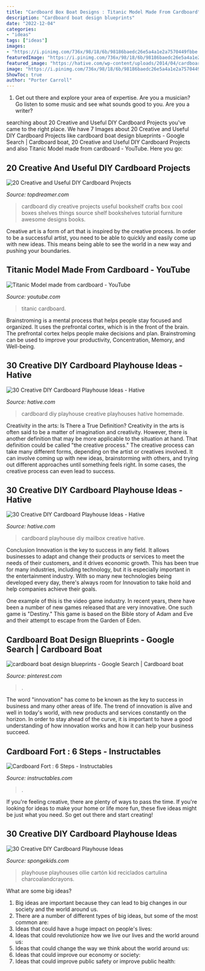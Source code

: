 ```yaml
---
title: "Cardboard Box Boat Designs : Titanic Model Made From Cardboard"
description: "Cardboard boat design blueprints"
date: "2022-12-04"
categories:
- "ideas"
tags: ["ideas"]
images:
- "https://i.pinimg.com/736x/98/18/6b/98186baedc26e5a4a1e2a7570449fbbe.jpg"
featuredImage: "https://i.pinimg.com/736x/98/18/6b/98186baedc26e5a4a1e2a7570449fbbe.jpg"
featured_image: "https://hative.com/wp-content/uploads/2014/04/cardboard-playhouse/8-homemade-cardboard-playhouses.jpg"
image: "https://i.pinimg.com/736x/98/18/6b/98186baedc26e5a4a1e2a7570449fbbe.jpg"
ShowToc: true
author: "Porter Carroll"
---
```



1. Get out there and explore your area of expertise. Are you a musician? Go listen to some music and see what sounds good to you. Are you a writer?

	

		
searching about 20 Creative and Useful DIY Cardboard Projects you've came to the right place. We have 7 Images about 20 Creative and Useful DIY Cardboard Projects like cardboard boat design blueprints - Google Search | Cardboard boat, 20 Creative and Useful DIY Cardboard Projects and also Titanic Model made from cardboard - YouTube. Here you go:
		
    
## 20 Creative And Useful DIY Cardboard Projects

<img loading=lazy src="http://www.topdreamer.com/wp-content/uploads/2013/09/Cardboard-bookshelf-634x626.jpg" onerror="this.onerror=null;this.src='https://tse1.mm.bing.net/th?id=OIP.j5dg7a29MiMd2CvAyz-vwwHaHU&amp;pid=15.1';" alt="20 Creative and Useful DIY Cardboard Projects">

_Source: topdreamer.com_

>cardboard diy creative projects useful bookshelf crafts box cool boxes shelves things source shelf bookshelves tutorial furniture awesome designs books. 

	

Creative art is a form of art that is inspired by the creative process. In order to be a successful artist, you need to be able to quickly and easily come up with new ideas. This means being able to see the world in a new way and pushing your boundaries.

    
## Titanic Model Made From Cardboard - YouTube

<img loading=lazy src="https://i.ytimg.com/vi/u9mPrp7lseo/maxresdefault.jpg" onerror="this.onerror=null;this.src='https://tse1.mm.bing.net/th?id=OIP.ls5vOJ7oPCU1p87RSDV42gHaEK&amp;pid=15.1';" alt="Titanic Model made from cardboard - YouTube">

_Source: youtube.com_

>titanic cardboard. 

	

Brainstroming is a mental process that helps people stay focused and organized. It uses the prefrontal cortex, which is in the front of the brain. The prefrontal cortex helps people make decisions and plan. Brainstroming can be used to improve your productivity, Concentration, Memory, and Well-being.

    
## 30 Creative DIY Cardboard Playhouse Ideas - Hative

<img loading=lazy src="https://hative.com/wp-content/uploads/2014/04/cardboard-playhouse/8-homemade-cardboard-playhouses.jpg" onerror="this.onerror=null;this.src='https://tse2.mm.bing.net/th?id=OIP.5s1qPhSPcojuuqxkfwuwngHaFG&amp;pid=15.1';" alt="30 Creative DIY Cardboard Playhouse Ideas - Hative">

_Source: hative.com_

>cardboard diy playhouse creative playhouses hative homemade. 

	

Creativity in the arts: Is There a True Definition?
Creativity in the arts is often said to be a matter of imagination and creativity. However, there is another definition that may be more applicable to the situation at hand. That definition could be called "the creative process." The creative process can take many different forms, depending on the artist or creatives involved. It can involve coming up with new ideas, brainstorming with others, and trying out different approaches until something feels right. In some cases, the creative process can even lead to success.

    
## 30 Creative DIY Cardboard Playhouse Ideas - Hative

<img loading=lazy src="https://hative.com/wp-content/uploads/2014/04/cardboard-playhouse/14-mailbox-cardboard-playhouse.jpg" onerror="this.onerror=null;this.src='https://tse1.mm.bing.net/th?id=OIP.4W5J4DGnUj9QQMVffDvzNgHaML&amp;pid=15.1';" alt="30 Creative DIY Cardboard Playhouse Ideas - Hative">

_Source: hative.com_

>cardboard playhouse diy mailbox creative hative. 

	

Conclusion
Innovation is the key to success in any field. It allows businesses to adapt and change their products or services to meet the needs of their customers, and it drives economic growth.
This has been true for many industries, including technology, but it is especially important in the entertainment industry. With so many new technologies being developed every day, there's always room for Innovation to take hold and help companies achieve their goals.

One example of this is the video game industry. In recent years, there have been a number of new games released that are very innovative. One such game is "Destiny." This game is based on the Bible story of Adam and Eve and their attempt to escape from the Garden of Eden.

    
## Cardboard Boat Design Blueprints - Google Search | Cardboard Boat

<img loading=lazy src="https://i.pinimg.com/736x/98/18/6b/98186baedc26e5a4a1e2a7570449fbbe.jpg" onerror="this.onerror=null;this.src='https://tse4.mm.bing.net/th?id=OIP.HOW7zfhAYNfOEAJzp1Lr9QAAAA&amp;pid=15.1';" alt="cardboard boat design blueprints - Google Search | Cardboard boat">

_Source: pinterest.com_

>. 

	

The word "innovation" has come to be known as the key to success in business and many other areas of life. The trend of innovation is alive and well in today's world, with new products and services constantly on the horizon. In order to stay ahead of the curve, it is important to have a good understanding of how innovation works and how it can help your business succeed.

    
## Cardboard Fort : 6 Steps - Instructables

<img loading=lazy src="https://content.instructables.com/ORIG/FGO/AODW/HJKBURLB/FGOAODWHJKBURLB.jpg?auto=webp&amp;frame=1&amp;width=2100" onerror="this.onerror=null;this.src='https://tse4.mm.bing.net/th?id=OIP.EdkuaHvKreLMghC_FPqlewHaFj&amp;pid=15.1';" alt="Cardboard Fort : 6 Steps - Instructables">

_Source: instructables.com_

>. 

	

If you're feeling creative, there are plenty of ways to pass the time. If you're looking for ideas to make your home or life more fun, these five ideas might be just what you need. So get out there and start creating!

    
## 30 Creative DIY Cardboard Playhouse Ideas

<img loading=lazy src="https://spongekids.com/wp-content/uploads/2014/04/cardboard-playhouse/30-cardboard-box-playhouse.jpg" onerror="this.onerror=null;this.src='https://tse4.mm.bing.net/th?id=OIP.qhSL--PA6c35urfoGCkzMwAAAA&amp;pid=15.1';" alt="30 Creative DIY Cardboard Playhouse Ideas">

_Source: spongekids.com_

>playhouse playhouses ollie cartón kid reciclados cartulina charcoalandcrayons. 

	

What are some big ideas?
1. Big ideas are important because they can lead to big changes in our society and the world around us.
2. There are a number of different types of big ideas, but some of the most common are: 
3. Ideas that could have a huge impact on people's lives: 
4. Ideas that could revolutionize how we live our lives and the world around us: 
5. Ideas that could change the way we think about the world around us: 
6. Ideas that could improve our economy or society: 
7. Ideas that could improve public safety or improve public health: 


